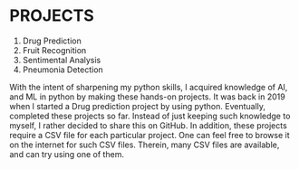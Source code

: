 # PROJECTS
1. Drug Prediction
2. Fruit Recognition
3. Sentimental Analysis
4. Pneumonia Detection


With the intent of sharpening my python skills, I acquired knowledge of AI, and ML in python by making these hands-on projects. It was back in 2019 when I started a Drug prediction project by using python. Eventually, completed these projects so far. Instead of just keeping such knowledge to myself, I rather decided to share this on GitHub. In addition, these projects require a CSV file for each particular project. One can feel free to browse it on the internet for such CSV files. Therein, many CSV files are available, and can try using one of them.
